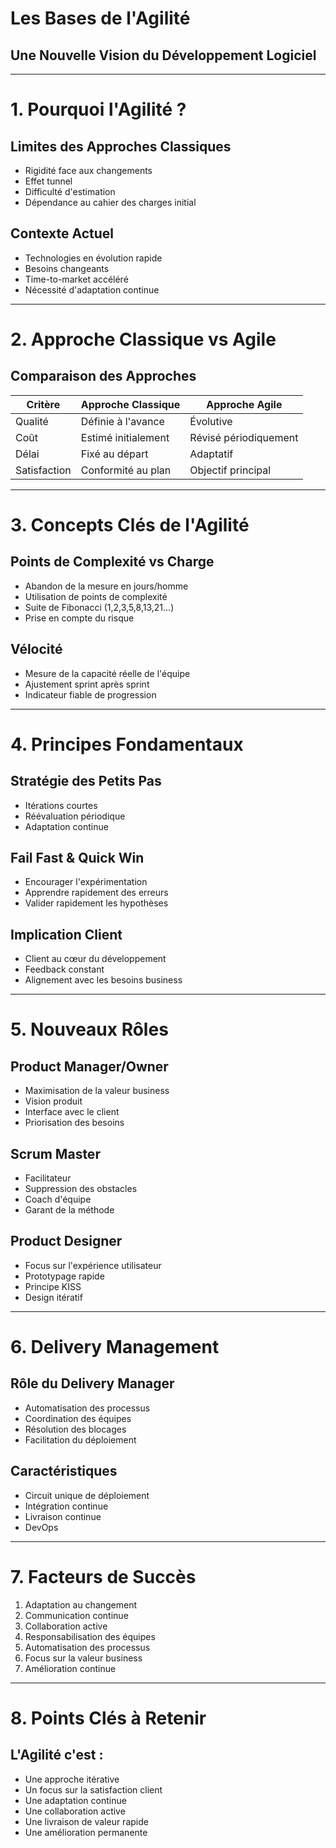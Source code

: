 # Les Bases de l'Agilité
## Une Nouvelle Vision du Développement Logiciel

---

# 1. Pourquoi l'Agilité ?

## Limites des Approches Classiques
- Rigidité face aux changements
- Effet tunnel
- Difficulté d'estimation
- Dépendance au cahier des charges initial

## Contexte Actuel
- Technologies en évolution rapide
- Besoins changeants
- Time-to-market accéléré
- Nécessité d'adaptation continue

---

# 2. Approche Classique vs Agile

## Comparaison des Approches

| Critère | Approche Classique | Approche Agile |
|---------|-------------------|----------------|
| Qualité | Définie à l'avance | Évolutive |
| Coût | Estimé initialement | Révisé périodiquement |
| Délai | Fixé au départ | Adaptatif |
| Satisfaction | Conformité au plan | Objectif principal |

---

# 3. Concepts Clés de l'Agilité

## Points de Complexité vs Charge
- Abandon de la mesure en jours/homme
- Utilisation de points de complexité
- Suite de Fibonacci (1,2,3,5,8,13,21...)
- Prise en compte du risque

## Vélocité
- Mesure de la capacité réelle de l'équipe
- Ajustement sprint après sprint
- Indicateur fiable de progression

---

# 4. Principes Fondamentaux

## Stratégie des Petits Pas
- Itérations courtes
- Réévaluation périodique
- Adaptation continue

## Fail Fast & Quick Win
- Encourager l'expérimentation
- Apprendre rapidement des erreurs
- Valider rapidement les hypothèses

## Implication Client
- Client au cœur du développement
- Feedback constant
- Alignement avec les besoins business

---

# 5. Nouveaux Rôles

## Product Manager/Owner
- Maximisation de la valeur business
- Vision produit
- Interface avec le client
- Priorisation des besoins

## Scrum Master
- Facilitateur
- Suppression des obstacles
- Coach d'équipe
- Garant de la méthode

## Product Designer
- Focus sur l'expérience utilisateur
- Prototypage rapide
- Principe KISS
- Design itératif

---

# 6. Delivery Management

## Rôle du Delivery Manager
- Automatisation des processus
- Coordination des équipes
- Résolution des blocages
- Facilitation du déploiement

## Caractéristiques
- Circuit unique de déploiement
- Intégration continue
- Livraison continue
- DevOps

---

# 7. Facteurs de Succès

1. Adaptation au changement
2. Communication continue
3. Collaboration active
4. Responsabilisation des équipes
5. Automatisation des processus
6. Focus sur la valeur business
7. Amélioration continue

---

# 8. Points Clés à Retenir

## L'Agilité c'est :
- Une approche itérative
- Un focus sur la satisfaction client
- Une adaptation continue
- Une collaboration active
- Une livraison de valeur rapide
- Une amélioration permanente
